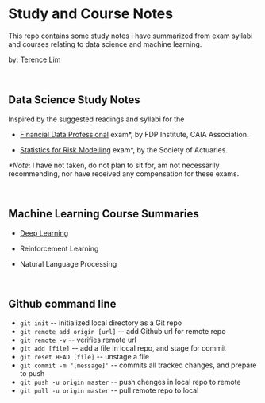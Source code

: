 # Study and Course Notes

This repo contains some study notes I have summarized from exam syllabi
and courses relating to data science and machine learning.

by: [Terence Lim](https://www.linkedin.com/in/terencelim)


&nbsp;

## Data Science Study Notes

Inspired by the suggested readings and syllabi for the

- [Financial Data Professional](./fdp,pdf) exam\*, by FDP Institute, CAIA Association.

- [Statistics for Risk Modelling](./SRM.pdf) exam\*, by the Society of Actuaries.

_\*Note_: I have not taken, do not plan to sit for, am not necessarily
recommending, nor have received any compensation for these exams.

&nbsp;


## Machine Learning Course Summaries

- [Deep Learning](./)

- Reinforcement Learning

- Natural Language Processing

&nbsp;


## Github command line

- `git init`                  -- initialized local directory as a Git repo
- `git remote add origin [url]`  -- add Github url for remote repo
- `git remote -v`          --  verifies remote url
- `git add [file]`          --  add a file in local repo, and stage for commit
- `git reset HEAD [file]`   -- unstage a file
- `git commit -m "[message]'` -- commits all tracked changes, and prepare to push
- `git push -u origin master`  -- push chenges in local repo to remote
- `git pull -u origin master`  -- pull remote repo to local


